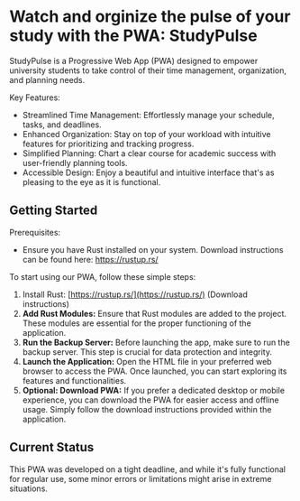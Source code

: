 # Watch and orginize the pulse of your study with the PWA: StudyPulse

StudyPulse is a Progressive Web App (PWA) designed to empower university students to take control of their time management, organization, and planning needs.

Key Features:

- Streamlined Time Management: Effortlessly manage your schedule, tasks, and deadlines.
- Enhanced Organization: Stay on top of your workload with intuitive features for prioritizing and tracking progress.
- Simplified Planning: Chart a clear course for academic success with user-friendly planning tools.
- Accessible Design: Enjoy a beautiful and intuitive interface that's as pleasing to the eye as it is functional.

## Getting Started

Prerequisites:

- Ensure you have Rust installed on your system. Download instructions can be found here: https://rustup.rs/

To start using our PWA, follow these simple steps:

1. Install Rust: [https://rustup.rs/](https://rustup.rs/) (Download instructions)
2. **Add Rust Modules:** Ensure that Rust modules are added to the project. These modules are essential for the proper functioning of the application.
3. **Run the Backup Server:** Before launching the app, make sure to run the backup server. This step is crucial for data protection and integrity.
4. **Launch the Application:** Open the HTML file in your preferred web browser to access the PWA. Once launched, you can start exploring its features and functionalities.
5. **Optional: Download PWA:**  If you prefer a dedicated desktop or mobile experience, you can download the PWA for easier access and offline usage. Simply follow the download instructions provided within the application.

## Current Status

This PWA was developed on a tight deadline, and while it's fully functional for regular use, some minor errors or limitations might arise in extreme situations.

